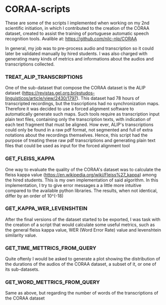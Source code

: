 # CORAA-scripts

These are some of the scripts I implemented when working on my 2nd scientific initiation, in which I contributed to the creation of the CORAA dataset, 
created to assist the training of portuguese automatic speech recognition tools. 
Avalible at: https://github.com/nilc-nlp/CORAA

In general, my job
was to pre-process audio and transcription so it could later be validated manually by hired students. I was also
charged with generating many kinds of metrics and informations about the audios and transcriptions collected.

### TREAT_ALIP_TRANSCRIPTIONS
One of the sub-dataset that compose the CORAA dataset is the ALIP dataset 
(https://revistas.gel.org.br/estudos-linguisticos/article/view/2430/1797). This dataset had 78 hours of transcripted
recordings, but the trascriptions had no synchronization maps. Therefore it was decided to use a forced alignment
software to automatically generate such maps. Such tools require as transcription input plain
text files, containing only the transcription texts, with indication of each text fragment that must be aligned.
How ever, ALIP's transcriptions could only be found in a raw pdf format, not segmented and full of extra notations
about the recordings themselves. Hence, this script had the purpose of treating these raw pdf transcriptions and generating
plain text files that could be used as input for the forced alignment tool

### GET_FLEISS_KAPPA
One way to evaluate the quality of the CORAA's dataset was to calculate the fleiss 
kappa value (https://en.wikipedia.org/wiki/Fleiss%27_kappa) among the hired students.
This is my own implementation of said algorithm. In this implementation, I try to give error messages a 
a little more intuitive compared to the available python libraries. The results, when not identical, 
differ by an order of 10^(-18)

### GET_KAPPA_WER_LEVENSHTEIN
After the final versions of the dataset started to be exported, I was task with the creation of a script
that would calculate some useful metrics, such as the general fleiss kappa value, WER (Word Error Rate) value
and levenshtein similarity value.

### GET_TIME_METTRICS_FROM_QUERY
Quite oftenly I would be asked to generate a plot showing the distribution of the durations of the audios
of the CORAA dataset, a subset of it, or one of its sub-datasets.

### GET_WORD_METTRICS_FROM_QUERY
Same as above, but regarding the number of words of the transcriptions of the CORAA dataset
